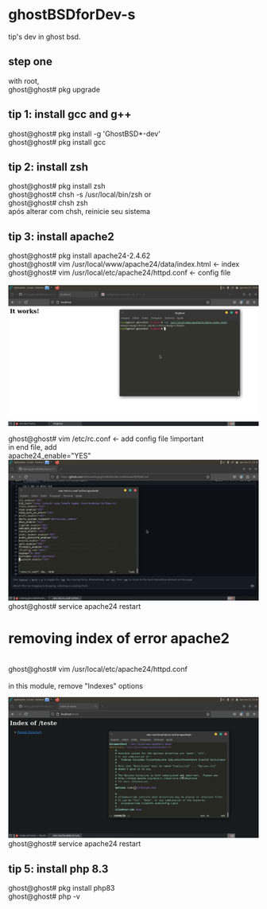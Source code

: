# ghostBSDforDev-s
tip's dev in ghost bsd.

## step one
with root, <br>
ghost@ghost# pkg upgrade <br>

## tip 1: install gcc and g++
ghost@ghost# pkg install -g 'GhostBSD*-dev' <br>
ghost@ghost# pkg install gcc


## tip 2: install zsh 
ghost@ghost# pkg install zsh <br>
ghost@ghost# chsh -s /usr/local/bin/zsh   or <br>
ghost@ghost# chsh zsh  <br>
após alterar com chsh, reinicie seu sistema

## tip 3: install apache2
ghost@ghost#  pkg install apache24-2.4.62  <br>
ghost@ghost#  vim /usr/local/www/apache24/data/index.html   <- index <br>
ghost@ghost#  vim /usr/local/etc/apache24/httpd.conf        <- config file <br> <br>
![screenshot](screenshot.png)

ghost@ghost#  vim /etc/rc.conf       <- add config file !important <br>
in end file, add <br>
apache24_enable="YES"
![screenshot](screenshotone.png)
<br>
ghost@ghost# service apache24 restart

<h1>removing index of error apache2</h1>  <br>
ghost@ghost#  vim /usr/local/etc/apache24/httpd.conf   <br>
<br> in this module, remove "Indexes" options <br>

![screenshot](screenshotwo.png)
<br>ghost@ghost# service apache24 restart <br>


## tip 5: install php 8.3 
ghost@ghost# pkg install php83 <br>
ghost@ghost# php -v
